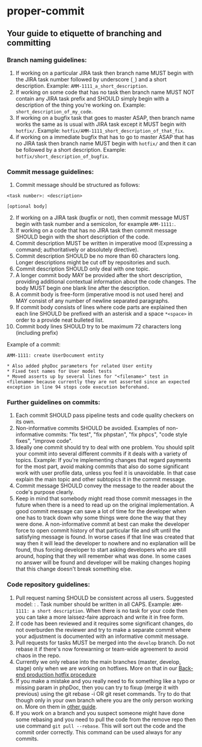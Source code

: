 # proper-commit
## Your guide to etiquette of branching and committing

### Branch naming guidelines:
1. If working on a particular JIRA task then branch name MUST begin with the JIRA task number followed by underscore (`_`) and a short description. Example: `AMM-1111_a_short_description`.
3. If working on some code that has no task then branch name MUST NOT contain any JIRA task prefix and SHOULD simply begin with a description of the thing you're working on. Example: `short_description_of_my_code`.
2. If working on a bugfix task that goes to master ASAP, then branch name works the same as is usual with JIRA task except it MUST begin with `hotfix/`. Example: `hotfix/AMM-1111_short_description_of_that_fix`.
4. if working on a immediate bugfix that has to go to master ASAP that has no JIRA task then branch name MUST begin with `hotfix/` and then it can be followed by a short description. Example: `hotfix/short_description_of_bugfix`.

### Commit message guidelines:
1. Commit message should be structured as follows:
```
<task number>: <description>

[optional body]
```
2. If working on a JIRA task (bugfix or not), then commit message MUST begin with task number and a semicolon, for example `AMM-1111:`.
3. If working on a code that has no JIRA task then commit message SHOULD begin with the short description of the code.
4. Commit description MUST be written in imperative mood (Expressing a command; authoritatively or absolutely directive).
5. Commit description SHOULD be no more than 60 characters long. Longer descriptions might be cut off by repositories and such.
6. Commit description SHOULD only deal with one topic.
7. A longer commit body MAY be provided after the short description, providing additional contextual information about the code changes. The body MUST begin one blank line after the description.
8. A commit body is free-form (imperative mood is not used here) and MAY consist of any number of newline separated paragraphs.
9. If commit body consists of lines where code parts are explained then each line SHOULD be prefixed with an asterisk and a space `*<space>` in order to a provide neat bulleted list.
10. Commit body lines SHOULD try to be maximum 72 characters long (including prefix)

Example of a commit:

```
AMM-1111: create UserDocument entity

* Also added phpDoc parameters for related User entity
* Fixed test names for User model tests
* Moved asserts up by several lines for "<filename>" test in <filename> because currently they are not asserted since an expected exception in line 94 stops code execution beforehand.
```

### Further guidelines on commits:
1. Each commit SHOULD pass pipeline tests and code quality checkers on its own.
2. Non-informative commits SHOULD be avoided. Examples of non-informative commits: "fix test", "fix phpstan", "fix phpcs", "code style fixes", "improve code".
3. Ideally one commit should try to deal with one problem. You should split your commit into several different commits if it deals with a variety of topics. Example: If you're implementing changes that regard payments for the most part, avoid making commits that also do some significant work with user profile data, unless you feel it is unavoidable. In that case explain the main topic and other subtopics it in the commit message.
4. Commit message SHOULD convey the message to the reader about the code's purpose clearly.
5. Keep in mind that somebody might read those commit messages in the future when there is a need to read up on the original implementation. A good commit message can save a lot of time for the developer when one has to track down why some things were done the way that they were done. A non-informative commit at best can make the developer force to open commit history of that particular file and sift until the satisfying message is found. In worse cases if that line was created that way then it will lead the developer to nowhere and no explanation will be found, thus forcing  developer to start asking developers who are still around, hoping that they will remember what was done. In some cases no answer will be found and developer will be making changes hoping that this change doesn't break something else.

### Code repository guidelines:
1. Pull request naming SHOULD be consistent across all users. Suggested model: <task-number>: <init-commit or short custom description>. Task number should be written in all CAPS. Example: `AMM-1111: a short description`. When there is no task for your code then you can take a more laissez-faire approach and write it in free form.
2. If code has been reviewed and it requires some significant changes, do not overburden the reviewer and try to make a separate commit where your adjustment is documented with an informative commit message.
3. Pull requests for tasks MUST be merged into the `develop` branch. Do not rebase it if there's now forewarning or team-wide agreement to avoid chaos in the repo.
4. Currently we only rebase into the main branches (master, develop, stage) only when we are working on hotfixes. More on that in our [Back-end production hotfix procedure](https://anymove.atlassian.net/wiki/spaces/ANYMOVE/pages/77332562/Back-end+production+hotfix+procedure)
5. If you make a mistake and you really need to fix something like a typo or missing param in phpDoc, then you can try to fixup (merge it with previous) using the git rebase -i OR git reset commands. Try to do that though only in your own branch where you are the only person working on. More on them in [other guide](ALTER-COMMIT.md).
6. If you work on a branch and you suspect someone might have done some rebasing and you need to pull the code from the remove repo then use command `git pull --rebase`. This will sort out the code and the commit order correctly. This command can be used always for any commits.
